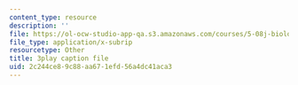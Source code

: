 ```yaml
---
content_type: resource
description: ''
file: https://ol-ocw-studio-app-qa.s3.amazonaws.com/courses/5-08j-biological-chemistry-ii-spring-2016/2c244ce89c88aa671efd56a4dc41aca3_jrCjdjLTQKk.srt
file_type: application/x-subrip
resourcetype: Other
title: 3play caption file
uid: 2c244ce8-9c88-aa67-1efd-56a4dc41aca3
---
```

